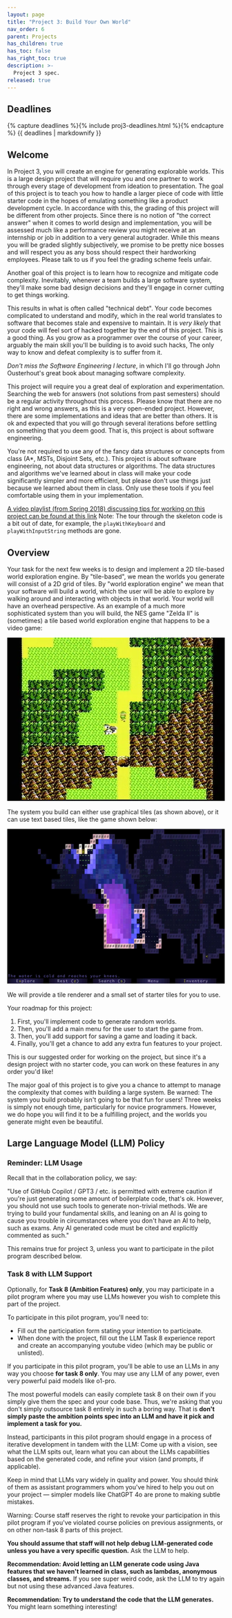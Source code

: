 ```yaml
---
layout: page
title: "Project 3: Build Your Own World"
nav_order: 6
parent: Projects
has_children: true
has_toc: false
has_right_toc: true
description: >-
  Project 3 spec.
released: true
---
```


## Deadlines

{% capture deadlines %}{% include proj3-deadlines.html %}{% endcapture %}
{{ deadlines | markdownify }}

## Welcome

In Project 3, you will create an engine for generating explorable worlds. This is a large design project that will require you and one partner to work through every stage of development from ideation to presentation. The goal of this project is to teach you how to handle a larger piece of code with little starter code in the hopes of emulating something like a product development cycle. In accordance with this, the grading of this project will be different from other projects. Since there is no notion of "the correct answer" when it comes to world design and implementation, you will be assessed much like a performance review you might receive at an internship or job in addition to a very general autograder. While this means you will be graded slightly subjectively, we promise to be pretty nice bosses and will respect you as any boss should respect their hardworking employees. Please talk to us if you feel the grading scheme feels unfair.

Another goal of this project is to learn how to recognize and mitigate code complexity. Inevitably, whenever a team builds a large software system, they'll make some bad design decisions and they'll engage in corner cutting to get things working.

This results in what is often called "technical debt". Your code becomes complicated to understand and modify, which in the real world translates to software that becomes stale and expensive to maintain. It is *very likely* that your code will feel sort of hacked together by the end of this project. This is a good thing. As you grow as a programmer over the course of your career, arguably the main skill you'll be building is to avoid such hacks, The only way to know and defeat complexity is to suffer from it.

*Don't miss the Software Engineering I lecture*, in which I'll go through John Ousterhout's great book about managing software complexity.

This project will require you a great deal of exploration and experimentation. Searching the web for answers (not solutions from past semesters) should be a regular activity throughout this process. Please know that there are no right and wrong answers, as this is a very open-ended project. However, there are some implementations and ideas that are better than others. It is ok and expected that you will go through several iterations before settling on something that you deem good. That is, this project is about software engineering.

You're not required to use any of the fancy data structures or concepts from class (A*, MSTs, Disjoint Sets, etc.). This project is about software engineering, not about data structures or algorithms. The data structures and algorithms we've learned about in class will make your code significantly simpler and more efficient, but please don't use things just because we learned about them in class. Only use these tools if you feel comfortable using them in your implementation.

[A video playlist (from Spring 2018) discussing tips for working on this project can be found at this link](https://www.youtube.com/playlist?list=PL8FaHk7qbOD6REWjsJd5jz9fpXO5_3ebY&disable_polymer=true) Note: The tour through the skeleton code is a bit out of date, for example, the `playWithKeyboard` and `playWithInputString` methods are gone. 

## Overview

Your task for the next few weeks is to design and implement a 2D tile-based world exploration engine. By "tile-based", we mean the worlds you generate will consist of a 2D grid of tiles. By "world exploration engine" we mean that your software will build a world, which the user will be able to explore by walking around and interacting with objects in that world. Your world will have an overhead perspective. As an example of a much more sophisticated system than you will build, the NES game "Zelda II" is (sometimes) a tile based world exploration engine that happens to be a video game:

<img alt="Screenshot of Zelda II." src="assets/proj3-intro/zelda.webp">

The system you build can either use graphical tiles (as shown above), or it can use text based tiles, like the game shown below:

<img alt="Screenshot of Brogue." src="assets/proj3-intro/brogue.webp">

We will provide a tile renderer and a small set of starter tiles for you to use.

Your roadmap for this project:

1. First, you'll implement code to generate random worlds.
2. Then, you'll add a main menu for the user to start the game from.
3. Then, you'll add support for saving a game and loading it back.
4. Finally, you'll get a chance to add any extra fun features to your project.

This is our suggested order for working on the project, but since it's a design project with no starter code, you can work on these features in any order you'd like!

The major goal of this project is to give you a chance to attempt to manage the complexity that comes with building a large system. Be warned: The system you build probably isn't going to be that fun for users! Three weeks is simply not enough time, particularly for novice programmers. However, we do hope you will find it to be a fulfilling project, and the worlds you generate might even be beautiful.

## Large Language Model (LLM) Policy

### Reminder: LLM Usage

Recall that in the collaboration policy, we say:

"Use of GitHub Copilot / GPT3 / etc. is permitted with extreme caution if you're just generating some amount of boilerplate code, that's ok. However, you should not use such tools to generate non-trivial methods. We are trying to build your fundamental skills, and leaning on an AI is going to cause you trouble in circumstances where you don't have an AI to help, such as exams. Any AI generated code must be cited and explicitly commented as such."

This remains true for project 3, unless you want to participate in the pilot program described below.

### Task 8 with LLM Support

Optionally, for **Task 8 (Ambition Features) only**, you may participate in a pilot program where you may use LLMs however you wish to complete this part of the project.

To participate in this pilot program, you'll need to:
 - Fill out the participation form stating your intention to participate.
 - When done with the project, fill out the LLM Task 8 experience report and create an accompanying youtube video (which may be public or unlisted).

If you participate in this pilot program, you'll be able to use an LLMs in any way you choose **for task 8 only**. You may use any LLM of any power, even very powerful paid models like o1-pro.

The most powerful models can easily complete task 8 on their own if you simply give them the spec and your code base. Thus, we're asking that you don't simply outsource task 8 entirely in such a boring way. That is **don't simply paste the ambition points spec into an LLM and have it pick and implement a task for you.** 

Instead, participants in this pilot program should engage in a process of iterative development in tandem with the LLM: Come up with a vision, see what the LLM spits out, learn what you can about the LLMs capabilities based on the generated code, and refine your vision (and prompts, if applicable). 

Keep in mind that LLMs vary widely in quality and power. You should think of them as assistant programmers whom you've hired to help you out on your project — simpler models like ChatGPT 4o are prone to making subtle mistakes. 

Warning: Course staff reserves the right to revoke your participation in this pilot program if you've violated course policies on previous assignments, or on other non-task 8 parts of this project.

**You should assume that staff will not help debug LLM-generated code unless you have a very specific question.** Ask the LLM to help.

**Recommendation: Avoid letting an LLM generate code using Java features that we haven't learned in class, such as lambdas, anonymous classes, and streams.** If you see super weird code, ask the LLM to try again but not using these advanced Java features. 

**Recommendation: Try to understand the code that the LLM generates.** You might learn something interesting!
